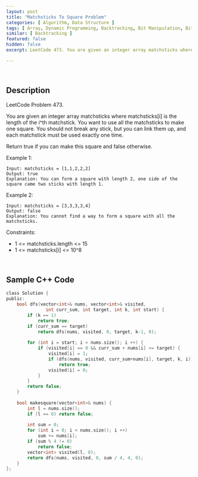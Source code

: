 ```yaml
---
layout: post
title: "Matchsticks To Square Problem"
categories: [ Algorithm, Data Structure ]
tags: [ Array, Dynamic Programming, Backtracking, Bit Manipulation, Bitmask ]
similar: [ Backtracking ]
featured: false
hidden: false
excerpt: LeetCode 473. You are given an integer array matchsticks where matchsticks[i] is the length of the i^th matchstick. You want to use all the matchsticks to make one square. You should not break any stick, but you can link them up, and each matchstick must be used exactly one time.

---
```


<br />

## Description

LeetCode Problem 473.

You are given an integer array matchsticks where matchsticks[i] is the length of the i^th matchstick. You want to use all the matchsticks to make one square. You should not break any stick, but you can link them up, and each matchstick must be used exactly one time.

Return true if you can make this square and false otherwise.

Example 1: 
```
Input: matchsticks = [1,1,2,2,2]
Output: true
Explanation: You can form a square with length 2, one side of the square came two sticks with length 1.
```

Example 2:
```
Input: matchsticks = [3,3,3,3,4]
Output: false
Explanation: You cannot find a way to form a square with all the matchsticks.
```

Constraints:
* 1 <= matchsticks.length <= 15
* 1 <= matchsticks[i] <= 10^8

<br />

## Sample C++ Code


```c
class Solution {
public:
    bool dfs(vector<int>& nums, vector<int>& visited, 
               int curr_sum, int target, int k, int start) {
        if (k == 1)
            return true;
        if (curr_sum == target)
            return dfs(nums, visited, 0, target, k-1, 0);
        
        for (int i = start; i < nums.size(); i ++) {
            if (visited[i] == 0 && curr_sum + nums[i] <= target) {
                visited[i] = 1;
                if (dfs(nums, visited, curr_sum+nums[i], target, k, i))
                    return true;
                visited[i] = 0;
            }
        }
        return false;
    }
    
    bool makesquare(vector<int>& nums) {
        int l = nums.size();
        if (l == 0) return false;
        
        int sum = 0;
        for (int i = 0; i < nums.size(); i ++) 
            sum += nums[i];
        if (sum % 4 != 0)
            return false;
        vector<int> visited(l, 0);
        return dfs(nums, visited, 0, sum / 4, 4, 0);
    }
};
```


